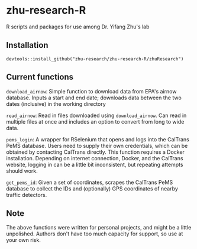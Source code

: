 # zhu-research-R
R scripts and packages for use among Dr. Yifang Zhu's lab

## Installation

`devtools::install_github("zhu-research/zhu-research-R/zhuResearch")`

## Current functions

`download_airnow`: Simple function to download data from EPA's airnow database. Inputs a start and end date; downloads data between the two dates (inclusive) in the working directory

`read_airnow`: Read in files downloaded using `download_airnow`. Can read in multiple files at once and includes an option to convert from long to wide data.

`pems_login`: A wrapper for RSelenium that opens and logs into the CalTrans PeMS database. Users need to supply their own credentials, which can be obtained by contacting CalTrans directly. This function requires a Docker installation. Depending on internet connection, Docker, and the CalTrans website, logging in can be a little bit inconsistent, but repeating attempts should work. 

`get_pems_id`: Given a set of coordinates, scrapes the CalTrans PeMS database to collect the IDs and (optionally) GPS coordinates of nearby traffic detectors. 

## Note

The above functions were written for personal projects, and might be a little unpolished. Authors don't have too much capacity for support, so use at your own risk.
